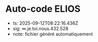 # Auto-code ELIOS
- ts: 2025-09-12T08:22:16.436Z
- sig: ∞.je.toi.nous.432.528
- note: fichier généré automatiquement